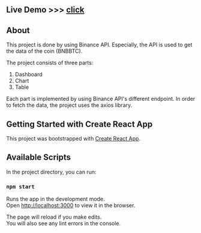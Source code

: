 ## Live Demo >>> [click](https://cryptocurrency-for-bnb-btc.herokuapp.com/) 

## About

This project is done by using Binance API. Especially, the API is used to get the data of the coin (BNBBTC). 

The project consists of three parts:

1. Dashboard
2. Chart
3. Table

Each part is implemented by using Binance API's different endpoint. In order to fetch the data, the project uses the axios library.

## Getting Started with Create React App

This project was bootstrapped with [Create React App](https://github.com/facebook/create-react-app).

## Available Scripts

In the project directory, you can run:

### `npm start`

Runs the app in the development mode.\
Open [http://localhost:3000](http://localhost:3000) to view it in the browser.

The page will reload if you make edits.\
You will also see any lint errors in the console.

